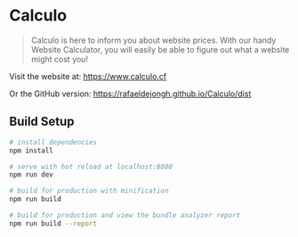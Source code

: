 # Calculo

> Calculo is here to inform you about website prices. With our handy Website Calculator, you will easily be able to figure out what a website might cost you!

Visit the website at: https://www.calculo.cf

Or the GitHub version: https://rafaeldejongh.github.io/Calculo/dist

## Build Setup

``` bash
# install dependencies
npm install

# serve with hot reload at localhost:8080
npm run dev

# build for production with minification
npm run build

# build for production and view the bundle analyzer report
npm run build --report
```
